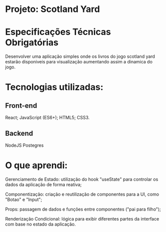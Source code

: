 # Projeto: Scotland Yard

# Especificações Técnicas Obrigatórias

Desenvolver uma aplicação simples onde os livros do jogo scotland yard estarão disponiveis para visualização aumentando assim a dinamica do jogo.

# Tecnologias utilizadas:

## Front-end
React;
JavaScript (ES6+);
HTML5;
CSS3.

## Backend
NodeJS
Postegres

# O que aprendi:

Gerenciamento de Estado: utilização do hook "useState" para controlar os dados da aplicação de forma reativa;

Componentização: criação e reutilização de componentes para a UI, como "Botao" e "Input";

Props: passagem de dados e funções entre componentes ("pai para filho");

Renderização Condicional: lógica para exibir diferentes partes da interface com base no estado da aplicação.
